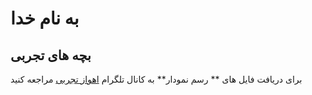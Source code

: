 # به نام خدا
## بچه های تجربی

برای دریافت فایل های ** رسم نمودار** به کانال تلگرام
 [اهواز تجربی](http://google.com/)
 مراجعه کنید
